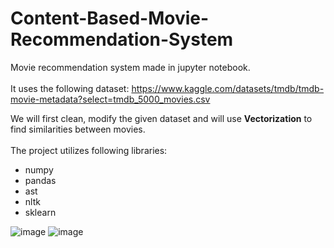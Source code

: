 # Content-Based-Movie-Recommendation-System
Movie recommendation system made in jupyter notebook.<br></br>
It uses the following dataset: <link>https://www.kaggle.com/datasets/tmdb/tmdb-movie-metadata?select=tmdb_5000_movies.csv</link>

We will first clean, modify the given dataset and will use <strong>Vectorization</strong> to find similarities between movies.
<br><br>
The project utilizes following libraries:<br>
<ul>
  <li>numpy</li>
  <li>pandas</li>
  <li>ast</li>
  <li>nltk</li>
  <li>sklearn</li>
</ul>

![image](https://github.com/vismay01/Movie-recommendation/assets/91717958/98d88331-e3e7-4817-b1ee-cb30efb663d0)
![image](https://github.com/vismay01/Movie-recommendation/assets/91717958/9ca40c05-135a-4820-809e-443037220a19)

